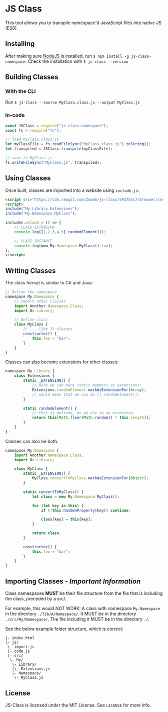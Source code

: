 # JS Class

This tool allows you to transpile namespace'd JavaScript files into native JS (ES6).

## Installing
After making sure [NodeJS](https://nodejs.org "NodeJS") is installed, run `$ npm install -g js-class-namespace`.
Check the installation with `$ js-class --version`

## Building Classes
### With the CLI
Run `$ js-class --source MyClass.class.js --output MyClass.js`

### In-code

```js
const JSClass = require("js-class-namespace");
const fs = require("fs");

// load MyClass.class.js
let myClassFile = fs.readFileSync("MyClass.class.js").toString();
let transpiled = JSClass.transpile(myClassFile);

// save to MyClass.js
fs.writeFileSync("MyClass.js", transpiled);
```

## Using Classes
Once built, classes are imported into a website using `include.js`:

```html
<script src="https://cdn.rawgit.com/Zoweb/js-class/593755c7/browser/include.js"></script>
<script>
include("My.Library.Extensions");
include("My.Namespace.MyClass");

includes.onload = () => {
    // CLASS EXTENSION
    console.log([1,2,3,4,5].randomElement());

    // CLASS INSTANCE
    console.log(new My.Namespace.MyClass().foo);
};
</script>
```

## Writing Classes
The class format is similar to C# and Java:

```js
// Define the namespace
namespace My.Namespace {
    // Import other classes
    import Another.Namespace.Class;
    import Or.Library;

    // Define class
    class MyClass {
        // ... like JS classes
        constructor() {
            this.foo = "bar";
        }
    }
}
```

Classes can also become extensions for other classes:

```js
namespace My.Library {
    class Extensions {
        static _EXTENSION() {
            // Here we can mark static members as extensions:
            Extensions.randomElement.markAsExtensionFor(Array);
            // would mean that we can do [].randomElement();
        }

        static randomElement() {
            // this is defined, as we are in an extension
            return this[Math.floor(Math.random() * this.length)];
        }
    }
}
```

Classes can also be both:

```js
namespace My.Namespace {
    import Another.Namespace.Class;
    import Or.Library;

    class MyClass {
        static _EXTENSION() {
            MyClass.convertToMyClass.markAsExtensionFor(Object);
        }

        static convertToMyClass() {
            let class = new My.Namespace.MyClass();

            for (let key in this) {
                if (!this.hasOwnProperty(key)) continue;

                class[key] = this[key];
            }

            return class;
        }

        constructor() {
            this.foo = "bar";
        }
    }
}
```

## Importing Classes - *Important Information*
Class namespaces **MUST** be their file structure from the file that is including the class, preceded by a src/.

For example, this would NOT WORK: A class with namespace `My.Namespace` in the directory `./lib/A/Namespace/`.
It MUST be in the directory `./src/My/Namespace/`. The file including it MUST be in the directory `./`.

See the below example folder structure, which is correct:

```
|- index.html
|- js/
 \- import.js
 |- code.js
 |- src/
  \- My/
   \- Library/
   |\- Extensions.js
   |- Namespace/
    \- MyClass.js
```

## License
JS-Class is licensed under the MIT License. See `LICENSE` for more info.